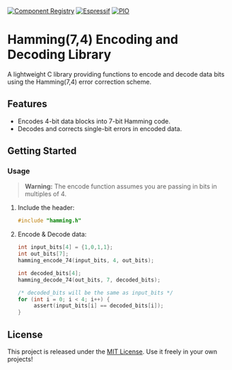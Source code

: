 [![Component Registry](https://components.espressif.com/components/hmolavi/hamming74/badge.svg)](https://components.espressif.com/components/hmolavi/hamming74) [![Espressif](https://img.shields.io/badge/Espressif-Components-blue.svg?style=flat-square)](https://components.espressif.com/components/hmolavi/hamming74/versions/1.0.0)
[![PIO](https://badges.registry.platformio.org/packages/hmolavi/library/hamming74.svg)](https://registry.platformio.org/libraries/hmolavi/Hamming74)


# Hamming(7,4) Encoding and Decoding Library

A lightweight C library providing functions to encode and decode data bits using the Hamming(7,4) error correction scheme.

## Features

- Encodes 4-bit data blocks into 7-bit Hamming code.
- Decodes and corrects single-bit errors in encoded data.

## Getting Started

### Usage

> **Warning:** The encode function assumes you are passing in bits in multiples of 4.

1. Include the header:
    ```c
    #include "hamming.h"
    ```
2. Encode & Decode data:

    ```c
    int input_bits[4] = {1,0,1,1};
    int out_bits[7];
    hamming_encode_74(input_bits, 4, out_bits);

    int decoded_bits[4];
    hamming_decode_74(out_bits, 7, decoded_bits);

    /* decoded_bits will be the same as input_bits */
    for (int i = 0; i < 4; i++) {
         assert(input_bits[i] == decoded_bits[i]);
    }
    ```

## License

This project is released under the [MIT License](LICENSE). Use it freely in your own projects!
